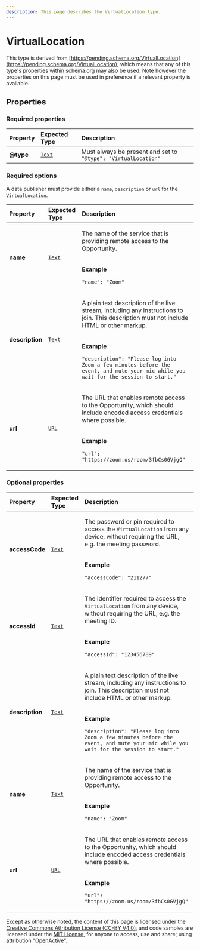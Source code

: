 ```yaml
---
description: This page describes the VirtualLocation type.
---
```


# VirtualLocation

This type is derived from [https://pending.schema.org/VirtualLocation](https://pending.schema.org/VirtualLocation), which means that any of this type's properties within schema.org may also be used. Note however the properties on this page must be used in preference if a relevant property is available.

## **Properties**

### **Required properties**

| Property | Expected Type | Description |
| :--- | :--- | :--- |
| **@type** |  [`Text`](https://schema.org/Text) |  Must always be present and set to `"@type": "VirtualLocation"` |

### **Required options**

A data publisher must provide either a `name`, `description` or `url` for the `VirtualLocation`.

<table>
  <thead>
    <tr>
      <th style="text-align:left">Property</th>
      <th style="text-align:left">Expected Type</th>
      <th style="text-align:left">Description</th>
    </tr>
  </thead>
  <tbody>
    <tr>
      <td style="text-align:left"><b>name</b>
      </td>
      <td style="text-align:left"> <a href="https://schema.org/Text"><code>Text</code></a>
      </td>
      <td style="text-align:left">
        <p>The name of the service that is providing remote access to the Opportunity.</p>
        <p>
          <br /><b>Example</b>
        </p>
        <p><code>&quot;name&quot;: &quot;Zoom&quot;</code>
        </p>
      </td>
    </tr>
    <tr>
      <td style="text-align:left"><b>description</b>
      </td>
      <td style="text-align:left"> <a href="https://schema.org/Text"><code>Text</code></a>
      </td>
      <td style="text-align:left">
        <p>A plain text description of the live stream, including any instructions
          to join. This description must not include HTML or other markup.</p>
        <p>
          <br /><b>Example</b>
        </p>
        <p><code>&quot;description&quot;: &quot;Please log into Zoom a few minutes before the event, and mute your mic while you wait for the session to start.&quot;</code>
        </p>
      </td>
    </tr>
    <tr>
      <td style="text-align:left"><b>url</b>
      </td>
      <td style="text-align:left"> <a href="https://schema.org/URL"><code>URL</code></a>
      </td>
      <td style="text-align:left">
        <p>The URL that enables remote access to the Opportunity, which should include
          encoded access credentials where possible.</p>
        <p>
          <br /><b>Example</b>
        </p>
        <p><code>&quot;url&quot;: &quot;https://zoom.us/room/3fbCs0GVjgQ&quot;</code>
        </p>
      </td>
    </tr>
  </tbody>
</table>

### **Optional properties**

<table>
  <thead>
    <tr>
      <th style="text-align:left">Property</th>
      <th style="text-align:left">Expected Type</th>
      <th style="text-align:left">Description</th>
    </tr>
  </thead>
  <tbody>
    <tr>
      <td style="text-align:left"><b>accessCode</b>
      </td>
      <td style="text-align:left"> <a href="https://schema.org/Text"><code>Text</code></a>
      </td>
      <td style="text-align:left">
        <p>The password or pin required to access the <code>VirtualLocation</code> from
          any device, without requiring the URL, e.g. the meeting password.</p>
        <p>
          <br /><b>Example</b>
        </p>
        <p><code>&quot;accessCode&quot;: &quot;211277&quot;</code>
        </p>
      </td>
    </tr>
    <tr>
      <td style="text-align:left"><b>accessId</b>
      </td>
      <td style="text-align:left"> <a href="https://schema.org/Text"><code>Text</code></a>
      </td>
      <td style="text-align:left">
        <p>The identifier required to access the <code>VirtualLocation</code> from
          any device, without requiring the URL, e.g. the meeting ID.</p>
        <p>
          <br /><b>Example</b>
        </p>
        <p><code>&quot;accessId&quot;: &quot;123456789&quot;</code>
        </p>
      </td>
    </tr>
    <tr>
      <td style="text-align:left"><b>description</b>
      </td>
      <td style="text-align:left"> <a href="https://schema.org/Text"><code>Text</code></a>
      </td>
      <td style="text-align:left">
        <p>A plain text description of the live stream, including any instructions
          to join. This description must not include HTML or other markup.</p>
        <p>
          <br /><b>Example</b>
        </p>
        <p><code>&quot;description&quot;: &quot;Please log into Zoom a few minutes before the event, and mute your mic while you wait for the session to start.&quot;</code>
        </p>
      </td>
    </tr>
    <tr>
      <td style="text-align:left"><b>name</b>
      </td>
      <td style="text-align:left"> <a href="https://schema.org/Text"><code>Text</code></a>
      </td>
      <td style="text-align:left">
        <p>The name of the service that is providing remote access to the Opportunity.</p>
        <p>
          <br /><b>Example</b>
        </p>
        <p><code>&quot;name&quot;: &quot;Zoom&quot;</code>
        </p>
      </td>
    </tr>
    <tr>
      <td style="text-align:left"><b>url</b>
      </td>
      <td style="text-align:left"> <a href="https://schema.org/URL"><code>URL</code></a>
      </td>
      <td style="text-align:left">
        <p>The URL that enables remote access to the Opportunity, which should include
          encoded access credentials where possible.</p>
        <p>
          <br /><b>Example</b>
        </p>
        <p><code>&quot;url&quot;: &quot;https://zoom.us/room/3fbCs0GVjgQ&quot;</code>
        </p>
      </td>
    </tr>
  </tbody>
</table>

Except as otherwise noted, the content of this page is licensed under the [Creative Commons Attribution License \(CC-BY V4.0\)](https://creativecommons.org/licenses/by/4.0/), and code samples are licensed under the [MIT License](https://opensource.org/licenses/MIT), for anyone to access, use and share; using attribution "[OpenActive](https://www.openactive.io/)".

